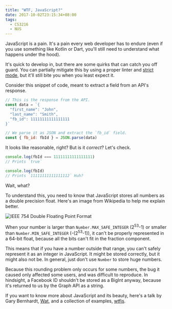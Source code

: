 ```yaml
---
title: "WTF, JavaScript?"
date: 2017-10-02T23:15:34+08:00
tags:
  - CS3216
  - NUS
---
```


JavaScript is a pain. It's a pain every web developer has to endure (even if you use something like Kotlin or Dart, you'll still need to understand what happens under the hood).

It's quick to develop in, but there are some quirks that can catch you off guard. You can partially mitigate this by using a proper linter and [strict mode](https://developer.mozilla.org/en-US/docs/Web/JavaScript/Reference/Strict_mode), but it'll still bite you when you least expect it.

Consider this snippet of code, meant to extract a field from an API's response.
```js
// This is the response from the API.
const data = `{
  "first_name": "John",
  "last_name": "Smith",
  "fb_id": 11111111111111111
}`

// We parse it as JSON and extract the `fb_id` field.
const { fb_id: fbId } = JSON.parse(data)
```
It looks like reasonable, right? But is it *correct*? Let's check.
```js
console.log(fbId === 11111111111111111)
// Prints `true`

console.log(fbId)
// Prints `11111111111111112` Huh?
```
Wait, what?

To understand this, you need to know that JavaScript stores all numbers as a double precision float. Here's an image from Wikipedia to help me explain better.

![IEEE 754 Double Floating Point Format](https://upload.wikimedia.org/wikipedia/commons/thumb/a/a9/IEEE_754_Double_Floating_Point_Format.svg/927px-IEEE_754_Double_Floating_Point_Format.svg.png)

When your number is larger than `Number.MAX_SAFE_INTEGER` (2<sup>53</sup>-1) or smaller than `Number.MIN_SAFE_INTEGER` (-(2<sup>53</sup>-1)), it can't be properly represented in a 64-bit float, because all the bits can't fit in the fraction component.

This means that if you have a number outside that range, you can't safely represent it as an integer in JavaScript. It might be stored correctly, but it might also not be. In general, just don't use `Number` to store huge numbers.

Because this rounding problem only occurs for some numbers, the bug it caused only affected some users, and was difficult to reproduce. In hindsight, a Facebook ID shouldn't be stored as a BigInt anyway, because it's returned to us by the Graph API as a string.

If you want to know more about JavaScript and its beauty, here's a talk by Gary Bernhardt, [Wat](https://www.destroyallsoftware.com/talks/wat), and a collection of examples, [wtfjs](https://github.com/denysdovhan/wtfjs).
